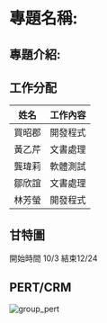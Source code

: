 # 專題名稱:
## 專題介紹:
## 工作分配
| 姓名 | 工作內容 |
| :-: | :-: |
| 買昭郡 | 開發程式 |
| 黃乙芹 | 文書處理 |
| 龔瑋莉 | 軟體測試 |
| 鄒欣誼 | 文書處理 |
| 林芳螢 | 開發程式 |
## 甘特圖
開始時間 10/3 結束12/24
## PERT/CRM
![group_pert](group_pert.PNG)
